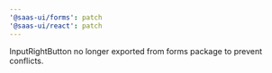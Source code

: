 ```yaml
---
'@saas-ui/forms': patch
'@saas-ui/react': patch
---
```


InputRightButton no longer exported from forms package to prevent conflicts.
